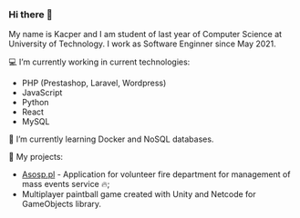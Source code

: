### Hi there 👋

My name is Kacper and I am student of last year of Computer Science at University of Technology.
I work as Software Enginner since May 2021.

💻 I’m currently working in current technologies:
- PHP (Prestashop, Laravel, Wordpress)
- JavaScript
- Python
- React
- MySQL

🌱 I’m currently learning Docker and NoSQL databases.

📁 My projects:
- [Asosp.pl](https://asosp.pl) - Application for volunteer fire department for management of mass events service 🔥;
- Multiplayer paintball game created with Unity and Netcode for GameObjects library.

